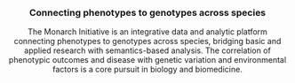 <div class="home-page-section about-monarch-section">

<h3> Connecting phenotypes to genotypes across species </h3>
    <div class="description">
        The Monarch Initiative is an integrative data and analytic platform connecting phenotypes to genotypes across species, 
        bridging basic and applied research with semantics-based analysis. The correlation of phenotypic outcomes and disease 
        with genetic variation and environmental factors is a core pursuit in biology and biomedicine.
    </div>
</div>


<style lang="scss">
@import "~@/style/variables";
@import "~@/style/home-page";

div.about-monarch-section {
  text-align: center;
  padding: 15px 0;
  background: $home-section-light-bg;
}
</style>
